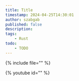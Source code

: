 ```yaml
---
title: Title
timestamp: 2024-04-25T14:30:01
author: szabgab
published: false
description:
tags:
    - Rust
todo:
    - TODO
---
```


{% include file="" %}

{% youtube id="" %}

